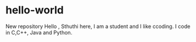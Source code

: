 # hello-world
New repository
Hello ,
Sthuthi here, I am a student and I like ccoding.
I code in C,C++, Java and Python.

